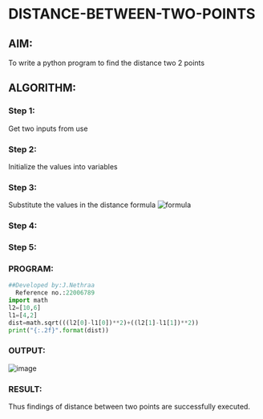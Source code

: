 # DISTANCE-BETWEEN-TWO-POINTS

## AIM:
To write a python program to find the distance two 2 points
## ALGORITHM:
### Step 1: 
Get two inputs from use
### Step 2: 
Initialize the values into variables
### Step 3: 
Substitute the values in the distance formula  ![formula](/formula.jpg)
### Step 4: 
### Step 5: 
### PROGRAM:
```python
##Developed by:J.Nethraa
  Reference no.:22006789
import math
l2=[10,6]
l1=[4,2]
dist=math.sqrt(((l2[0]-l1[0])**2)+((l2[1]-l1[1])**2))
print("{:.2f}".format(dist))
```
  


### OUTPUT:
![image](https://user-images.githubusercontent.com/121215786/214862940-3098ea33-428c-4272-9ec3-84a4fa9746cc.png)


### RESULT:
Thus findings of distance between two points are successfully executed.


